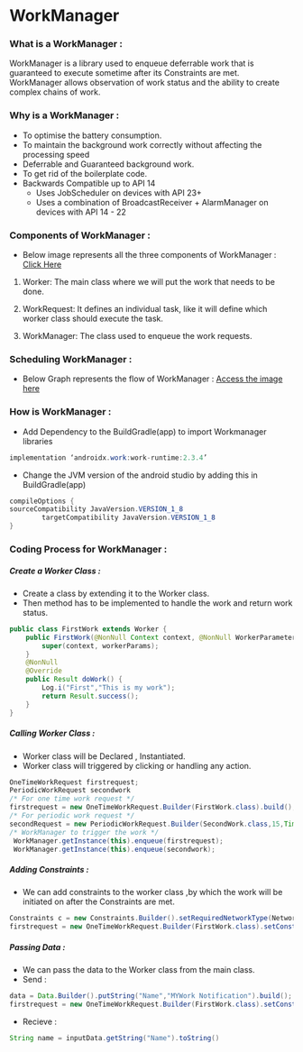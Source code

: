# WorkManager
### What is a WorkManager :
WorkManager is a library used to enqueue deferrable work that is guaranteed to execute sometime after its Constraints are met. WorkManager allows observation of work status and the ability to create complex chains of work.

### Why is a WorkManager :
* To optimise the battery consumption.
* To maintain the background work correctly without affecting the processing speed
* Deferrable and Guaranteed background work.
* To get rid of the boilerplate code. 
* Backwards Compatible up to API 14
  * Uses JobScheduler on devices with API 23+
  * Uses a combination of BroadcastReceiver + AlarmManager on devices with API 14 - 22

### Components of WorkManager :
* Below image represents all the three components of WorkManager :
[Click Here ](https://github.com/mastan511/MastanImages/blob/master/w1.png)
1. Worker: The main class where we will put the work that needs to be done.

2. WorkRequest: It defines an individual task, like it will define which worker class should execute the task.

3. WorkManager: The class used to enqueue the work requests.

### Scheduling WorkManager :
* Below Graph represents the flow of WorkManager :
[Access the image here](https://github.com/mastan511/MastanImages/blob/master/w2.png)

### How is WorkManager :
* Add Dependency to the BuildGradle(app) to import Workmanager libraries 
```java
implementation ‘androidx.work:work-runtime:2.3.4’
```
* Change the JVM version of the android studio by adding this in BuildGradle(app)
```java
compileOptions { 
sourceCompatibility JavaVersion.VERSION_1_8
 		targetCompatibility JavaVersion.VERSION_1_8 
}
```
### Coding Process for WorkManager :
##### Create a Worker Class :
* Create a class by extending it to the Worker class.
* Then method has to be implemented to handle the work and return work status. 
```java
public class FirstWork extends Worker {
    public FirstWork(@NonNull Context context, @NonNull WorkerParameters workerParams) {
        super(context, workerParams);
    }
    @NonNull
    @Override
    public Result doWork() {
        Log.i("First","This is my work");
        return Result.success();
    }
}
```
##### Calling Worker Class :
* Worker class will be Declared , Instantiated.
* Worker class will triggered by clicking or handling any action.
```java
OneTimeWorkRequest firstrequest;
PeriodicWorkRequest secondwork
/* For one time work request */
firstrequest = new OneTimeWorkRequest.Builder(FirstWork.class).build();
/* For periodic work request */
secondRequest = new PeriodicWorkRequest.Builder(SecondWork.class,15,TimeUnit.MINUTES).build();
/* WorkManager to trigger the work */ 
 WorkManager.getInstance(this).enqueue(firstrequest);
 WorkManager.getInstance(this).enqueue(secondwork);
```
##### Adding Constraints :
* We can add constraints to the worker class ,by which the work will be initiated on after the Constraints are met.
```java
Constraints c = new Constraints.Builder().setRequiredNetworkType(NetworkType.CONNECTED).build();
firstrequest = new OneTimeWorkRequest.Builder(FirstWork.class).setConstraints(c).build();
```
##### Passing Data :
* We can pass the data to the Worker class from the main class.
 * Send :
 ```java
 data = Data.Builder().putString("Name","MYWork Notification").build();
 firstrequest = new OneTimeWorkRequest.Builder(FirstWork.class).setConstraints(c)..setInputData(data).build();
 ```
 * Recieve :
 ```java
 String name = inputData.getString("Name").toString()
 ```

